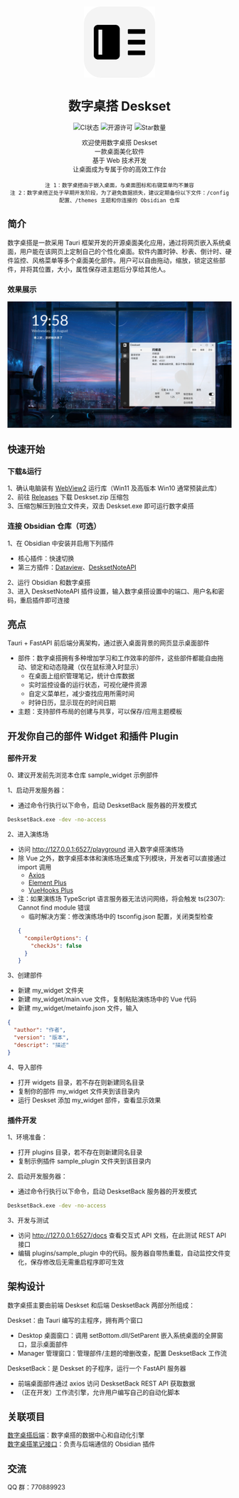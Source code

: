 <div align="center">
  <img src="./Deskset.png" width="160px"></img>

  # 数字桌搭 Deskset

  ![CI状态](https://img.shields.io/github/actions/workflow/status/Nostalgia-Season-Train/Deskset/auto-build.yaml)
  ![开源许可](https://img.shields.io/github/license/Nostalgia-Season-Train/Deskset)
  ![Star数量](https://img.shields.io/github/stars/Nostalgia-Season-Train/Deskset)

  <div>欢迎使用数字桌搭 Deskset</div>
  <div>一款桌面美化软件</div>
  <div>基于 Web 技术开发</div>
  <div>让桌面成为专属于你的高效工作台</div>
</div>

<br/>

<div align="center">
  <code>注 1：数字桌搭由于嵌入桌面，与桌面图标和右键菜单均不兼容</code><br/>
  <code>注 2：数字桌搭正处于早期开发阶段，为了避免数据损失，建议定期备份以下文件：/config 配置、/themes 主题和你连接的 Obsidian 仓库</code>
</div>


## 简介
数字桌搭是一款采用 Tauri 框架开发的开源桌面美化应用，通过将网页嵌入系统桌面，用户能在该网页上定制自己的个性化桌面。软件内置时钟、秒表、倒计时、硬件监控、风格菜单等多个桌面美化部件。用户可以自由拖动，缩放，锁定这些部件，并将其位置，大小，属性保存进主题后分享给其他人。

### 效果展示
<img src="./2025-08-20.png" width="640px"/>


<!-- 用户手册 -->
## 快速开始

### 下载&运行
1、确认电脑装有 [WebView2](https://developer.microsoft.com/microsoft-edge/webview2) 运行库（Win11 及高版本 Win10 通常预装此库）<br/>
2、前往 [Releases](https://github.com/Nostalgia-Season-Train/Deskset/releases) 下载 Deskset.zip 压缩包<br/>
3、压缩包解压到独立文件夹，双击 Deskset.exe 即可运行数字桌搭

### 连接 Obsidian 仓库（可选）
1、在 Obsidian 中安装并启用下列插件
- 核心插件：快速切换
- 第三方插件：[Dataview](https://github.com/blacksmithgu/obsidian-dataview)、[DesksetNoteAPI](https://github.com/Nostalgia-Season-Train/DesksetNoteAPI)

2、运行 Obsidian 和数字桌搭<br/>
3、进入 DesksetNoteAPI 插件设置，输入数字桌搭设置中的端口、用户名和密码，重启插件即可连接


## 亮点
Tauri + FastAPI 前后端分离架构，通过嵌入桌面背景的网页显示桌面部件
- 部件：数字桌搭拥有多种增加学习和工作效率的部件，这些部件都能自由拖动、锁定和动态隐藏（仅在鼠标滑入时显示）<!-- 术语规范：严格使用 "部件 Widget" 而非 "组件 Component"，明确区分 Vue SFC 组件与桌面美化部件 -->
  - 在桌面上组织管理笔记，统计仓库数据
  - 实时监控设备的运行状态，可视化硬件资源
  - 自定义菜单栏，减少查找应用所需时间
  - 时钟日历，显示现在的时间日期
- 主题：支持部件布局的创建与共享，可以保存/应用主题模板


<!-- 开发指南 -->
## 开发你自己的部件 Widget 和插件 Plugin

### 部件开发
0、建议开发前先浏览本仓库 sample_widget 示例部件

1、启动开发服务器：
- 通过命令行执行以下命令，启动 DesksetBack 服务器的开发模式
```cmd
DesksetBack.exe -dev -no-access
```

2、进入演练场
- 访问 http://127.0.0.1:6527/playground 进入数字桌搭演练场
- 除 Vue 之外，数字桌搭本体和演练场还集成下列模块，开发者可以直接通过 import 调用
  - [Axios](https://github.com/axios/axios)
  - [Element Plus](https://github.com/element-plus/element-plus)
  - [VueHooks Plus](https://github.com/InhiblabCore/vue-hooks-plus)
- 注：如果演练场 TypeScript 语言服务器无法访问网络，将会触发 ts(2307): Cannot find module 错误
  - 临时解决方案：修改演练场中的 tsconfig.json 配置，关闭类型检查
  ```json
  {
    "compilerOptions": {
      "checkJs": false
    }
  }
  ```

3、创建部件
- 新建 my_widget 文件夹
- 新建 my_widget/main.vue 文件，复制粘贴演练场中的 Vue 代码
- 新建 my_widget/metainfo.json 文件，输入
```json
{
  "author": "作者",
  "version": "版本",
  "descript": "描述"
}
```

4、导入部件
- 打开 widgets 目录，若不存在则新建同名目录
- 复制你的部件 my_widget 文件夹到该目录内
- 运行 Deskset 添加 my_widget 部件，查看显示效果

### 插件开发
1、环境准备：
- 打开 plugins 目录，若不存在则新建同名目录
- 复制示例插件 sample_plugin 文件夹到该目录内

2、启动开发服务器：
- 通过命令行执行以下命令，启动 DesksetBack 服务器的开发模式
```cmd
DesksetBack.exe -dev -no-access
```

3、开发与测试
- 访问 http://127.0.0.1:6527/docs 查看交互式 API 文档，在此测试 REST API 接口
- 编辑 plugins/sample_plugin 中的代码。服务器自带热重载，自动监控文件变化，保存修改后无需重启程序即可生效


## 架构设计
数字桌搭主要由前端 Deskset 和后端 DesksetBack 两部分所组成：

Deskset：由 Tauri 编写的主程序，拥有两个窗口
- Desktop 桌面窗口：调用 setBottom.dll/SetParent 嵌入系统桌面的全屏窗口，显示桌面部件
- Manager 管理窗口：管理部件/主题的增删改查，配置 DesksetBack 工作流

DesksetBack：是 Deskset 的子程序，运行一个 FastAPI 服务器
- 前端桌面部件通过 axios 访问 DesksetBack REST API 获取数据
- （正在开发）工作流引擎，允许用户编写自己的自动化脚本


## 关联项目
[数字桌搭后端](https://github.com/Nostalgia-Season-Train/DesksetBack)：数字桌搭的数据中心和自动化引擎<br/>
[数字桌搭笔记接口](https://github.com/Nostalgia-Season-Train/DesksetNoteAPI)：负责与后端通信的 Obsidian 插件


## 交流
QQ 群：770889923
